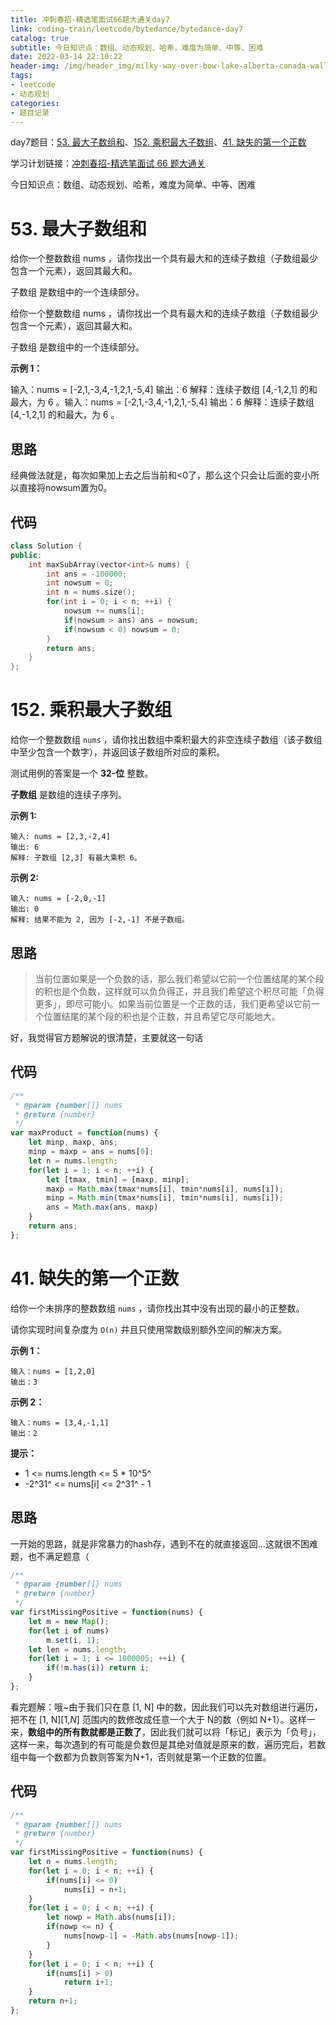 ```yaml
---
title: 冲刺春招-精选笔面试66题大通关day7
link: coding-train/leetcode/bytedance/bytedance-day7
catalog: true
subtitle: 今日知识点：数组、动态规划、哈希，难度为简单、中等、困难
date: 2022-03-14 22:10:22
header-img: /img/header_img/milky-way-over-bow-lake-alberta-canada-wallpaper-for-1920x1080-63-873.jpg
tags:
- leetcode
- 动态规划
categories:
- 题目记录
---
```


day7题目：[53. 最大子数组和](https://leetcode-cn.com/problems/maximum-subarray/)、[152. 乘积最大子数组](https://leetcode-cn.com/problems/maximum-product-subarray/)、[41. 缺失的第一个正数](https://leetcode-cn.com/problems/first-missing-positive/)

学习计划链接：[冲刺春招-精选笔面试 66 题大通关](https://leetcode-cn.com/study-plan/bytedancecampus/?progress=dcmyjb3)

今日知识点：数组、动态规划、哈希，难度为简单、中等、困难
<!-- more -->

# 53. 最大子数组和
给你一个整数数组 nums ，请你找出一个具有最大和的连续子数组（子数组最少包含一个元素），返回其最大和。

子数组 是数组中的一个连续部分。

给你一个整数数组 nums ，请你找出一个具有最大和的连续子数组（子数组最少包含一个元素），返回其最大和。

子数组 是数组中的一个连续部分。

**示例 1：**

输入：nums = [-2,1,-3,4,-1,2,1,-5,4]
输出：6
解释：连续子数组 [4,-1,2,1] 的和最大，为 6 。输入：nums = [-2,1,-3,4,-1,2,1,-5,4]
输出：6
解释：连续子数组 [4,-1,2,1] 的和最大，为 6 。


## 思路
经典做法就是，每次如果加上去之后当前和<0了，那么这个只会让后面的变小所以直接将nowsum置为0。
## 代码
```cpp
class Solution {
public:
    int maxSubArray(vector<int>& nums) {
        int ans = -100000;
        int nowsum = 0;
        int n = nums.size();
        for(int i = 0; i < n; ++i) {
            nowsum += nums[i];
            if(nowsum > ans) ans = nowsum;
            if(nowsum < 0) nowsum = 0;
        }
        return ans;
    }
};
```
# 152. 乘积最大子数组
给你一个整数数组 `nums` ，请你找出数组中乘积最大的非空连续子数组（该子数组中至少包含一个数字），并返回该子数组所对应的乘积。

测试用例的答案是一个 **32-位** 整数。

**子数组** 是数组的连续子序列。 

**示例 1:**

```
输入: nums = [2,3,-2,4]
输出: 6
解释: 子数组 [2,3] 有最大乘积 6。
```

**示例 2:**

```
输入: nums = [-2,0,-1]
输出: 0
解释: 结果不能为 2, 因为 [-2,-1] 不是子数组。
```

## 思路
> 当前位置如果是一个负数的话，那么我们希望以它前一个位置结尾的某个段的积也是个负数，这样就可以负负得正，并且我们希望这个积尽可能「负得更多」，即尽可能小。如果当前位置是一个正数的话，我们更希望以它前一个位置结尾的某个段的积也是个正数，并且希望它尽可能地大。

好，我觉得官方题解说的很清楚，主要就这一句话

## 代码
```js
/**
 * @param {number[]} nums
 * @return {number}
 */
var maxProduct = function(nums) {
    let minp, maxp, ans;
    minp = maxp = ans = nums[0];
    let n = nums.length;
    for(let i = 1; i < n; ++i) {
        let [tmax, tmin] = [maxp, minp];
        maxp = Math.max(tmax*nums[i], tmin*nums[i], nums[i]);
        minp = Math.min(tmax*nums[i], tmin*nums[i], nums[i]);
        ans = Math.max(ans, maxp)
    }
    return ans;
};
```


# 41. 缺失的第一个正数

给你一个未排序的整数数组 `nums` ，请你找出其中没有出现的最小的正整数。

请你实现时间复杂度为 `O(n)` 并且只使用常数级别额外空间的解决方案。

**示例 1：**

```
输入：nums = [1,2,0]
输出：3
```

**示例 2：**

```
输入：nums = [3,4,-1,1]
输出：2
```

**提示：**

- 1 <= nums.length <= 5 * 10^5^
- -2^31^ <= nums[i] <= 2^31^ - 1

## 思路

一开始的思路，就是非常暴力的hash存，遇到不在的就直接返回...这就很不困难题，也不满足题意（

```js
/**
 * @param {number[]} nums
 * @return {number}
 */
var firstMissingPositive = function(nums) {
    let m = new Map();
    for(let i of nums)
        m.set(i, 1);
    let len = nums.length;
    for(let i = 1; i <= 1000005; ++i) {
        if(!m.has(i)) return i;
    }
};
```

看完题解：哦~由于我们只在意 [1, N] 中的数，因此我们可以先对数组进行遍历，把不在 [1, N][1,*N*] 范围内的数修改成任意一个大于 N的数（例如 N+1）。这样一来，**数组中的所有数就都是正数了**，因此我们就可以将「标记」表示为「负号」，这样一来，每次遇到的有可能是负数但是其绝对值就是原来的数，遍历完后，若数组中每一个数都为负数则答案为N+1，否则就是第一个正数的位置。

## 代码
```js
/**
 * @param {number[]} nums
 * @return {number}
 */
var firstMissingPositive = function(nums) {
    let n = nums.length;
    for(let i = 0; i < n; ++i) {
        if(nums[i] <= 0) 
            nums[i] = n+1;
    } 
    for(let i = 0; i < n; ++i) {
        let nowp = Math.abs(nums[i]);
        if(nowp <= n) {
            nums[nowp-1] = -Math.abs(nums[nowp-1]);
        }
    } 
    for(let i = 0; i < n; ++i) {
        if(nums[i] > 0) 
            return i+1;
    } 
    return n+1;
};
```